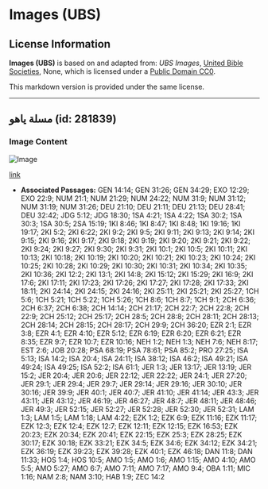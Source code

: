 # Images (UBS)

## License Information

**Images (UBS)** is based on and adapted from: _UBS Images_, [United Bible Societies](https://unitedbiblesocieties.org/), None, which is licensed under a [Public Domain CC0](https://creativecommons.org/public-domain/cc0/).

This markdown version is provided under the same license.



--------------------------------

## مسلة ياهو (id: 281839)

### Image Content

![Image](https://cdn.aquifer.bible/aquifer-content/resources/Media/WEB-0544_jehu_obelisk.jpg)

[link](https://cdn.aquifer.bible/aquifer-content/resources/Media/WEB-0544_jehu_obelisk.jpg)

* **Associated Passages:** GEN 14:14; GEN 31:26; GEN 34:29; EXO 12:29; EXO 22:9; NUM 21:1; NUM 21:29; NUM 24:22; NUM 31:9; NUM 31:12; NUM 31:19; NUM 31:26; DEU 21:10; DEU 21:11; DEU 21:13; DEU 28:41; DEU 32:42; JDG 5:12; JDG 18:30; 1SA 4:21; 1SA 4:22; 1SA 30:2; 1SA 30:3; 1SA 30:5; 2SA 15:19; 1KI 8:46; 1KI 8:47; 1KI 8:48; 1KI 19:16; 1KI 19:17; 2KI 5:2; 2KI 6:22; 2KI 9:2; 2KI 9:5; 2KI 9:11; 2KI 9:13; 2KI 9:14; 2KI 9:15; 2KI 9:16; 2KI 9:17; 2KI 9:18; 2KI 9:19; 2KI 9:20; 2KI 9:21; 2KI 9:22; 2KI 9:24; 2KI 9:27; 2KI 9:30; 2KI 9:31; 2KI 10:1; 2KI 10:5; 2KI 10:11; 2KI 10:13; 2KI 10:18; 2KI 10:19; 2KI 10:20; 2KI 10:21; 2KI 10:23; 2KI 10:24; 2KI 10:25; 2KI 10:28; 2KI 10:29; 2KI 10:30; 2KI 10:31; 2KI 10:34; 2KI 10:35; 2KI 10:36; 2KI 12:2; 2KI 13:1; 2KI 14:8; 2KI 15:12; 2KI 15:29; 2KI 16:9; 2KI 17:6; 2KI 17:11; 2KI 17:23; 2KI 17:26; 2KI 17:27; 2KI 17:28; 2KI 17:33; 2KI 18:11; 2KI 24:14; 2KI 24:15; 2KI 24:16; 2KI 25:11; 2KI 25:21; 2KI 25:27; 1CH 5:6; 1CH 5:21; 1CH 5:22; 1CH 5:26; 1CH 8:6; 1CH 8:7; 1CH 9:1; 2CH 6:36; 2CH 6:37; 2CH 6:38; 2CH 14:14; 2CH 21:17; 2CH 22:7; 2CH 22:8; 2CH 22:9; 2CH 25:12; 2CH 25:17; 2CH 28:5; 2CH 28:8; 2CH 28:11; 2CH 28:13; 2CH 28:14; 2CH 28:15; 2CH 28:17; 2CH 29:9; 2CH 36:20; EZR 2:1; EZR 3:8; EZR 4:1; EZR 4:10; EZR 5:12; EZR 6:19; EZR 6:20; EZR 6:21; EZR 8:35; EZR 9:7; EZR 10:7; EZR 10:16; NEH 1:2; NEH 1:3; NEH 7:6; NEH 8:17; EST 2:6; JOB 20:28; PSA 68:19; PSA 78:61; PSA 85:2; PRO 27:25; ISA 5:13; ISA 14:2; ISA 20:4; ISA 24:11; ISA 38:12; ISA 46:2; ISA 49:21; ISA 49:24; ISA 49:25; ISA 52:2; ISA 61:1; JER 1:3; JER 13:17; JER 13:19; JER 15:2; JER 20:4; JER 20:6; JER 22:12; JER 22:22; JER 24:1; JER 27:20; JER 29:1; JER 29:4; JER 29:7; JER 29:14; JER 29:16; JER 30:10; JER 30:16; JER 39:9; JER 40:1; JER 40:7; JER 41:10; JER 41:14; JER 43:3; JER 43:11; JER 43:12; JER 46:19; JER 46:27; JER 48:7; JER 48:11; JER 48:46; JER 49:3; JER 52:15; JER 52:27; JER 52:28; JER 52:30; JER 52:31; LAM 1:3; LAM 1:5; LAM 1:18; LAM 4:22; EZK 1:2; EZK 6:9; EZK 11:16; EZK 11:17; EZK 12:3; EZK 12:4; EZK 12:7; EZK 12:11; EZK 12:15; EZK 16:53; EZK 20:23; EZK 20:34; EZK 20:41; EZK 22:15; EZK 25:3; EZK 28:25; EZK 30:17; EZK 30:18; EZK 33:21; EZK 34:5; EZK 34:6; EZK 34:12; EZK 34:21; EZK 36:19; EZK 39:23; EZK 39:28; EZK 40:1; EZK 46:18; DAN 11:8; DAN 11:33; HOS 1:4; HOS 10:5; AMO 1:5; AMO 1:6; AMO 1:15; AMO 4:10; AMO 5:5; AMO 5:27; AMO 6:7; AMO 7:11; AMO 7:17; AMO 9:4; OBA 1:11; MIC 1:16; NAM 2:8; NAM 3:10; HAB 1:9; ZEC 14:2

